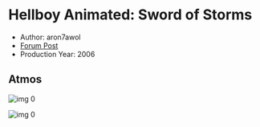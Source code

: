 # Hellboy Animated: Sword of Storms

* Author: aron7awol
* [Forum Post](https://www.avsforum.com/threads/bass-eq-for-filtered-movies.2995212/post-57867418)
* Production Year: 2006

## Atmos

![img 0](https://i.imgur.com/ordAqkP.jpg)

![img 0](https://i.imgur.com/7UCxMz3.jpg)

